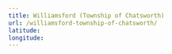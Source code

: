 ```yaml
---
title: Williamsford (Township of Chatsworth)
url: /williamsford-township-of-chatsworth/
latitude: 
longitude: 
---
```

